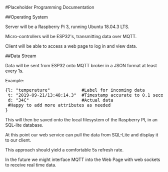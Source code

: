 #Placeholder Programming Documentation

##Operating System

Server will be a Raspberry Pi 3, running Ubuntu 18.04.3 LTS.

Micro-controllers will be ESP32's, transmitting data over MQTT.

Client will be able to access a web page to log in and view data.

##Data Stream

Data will be sent from ESP32 onto MQTT broker in a JSON format at least every 1s. 

Example: 
<pre>
{l: "temperature"            #Label for incoming data
 t: "2019-09-21/13:48:14.3"  #Timestamp accurate to 0.1 seconds
 d: "34C"                    #Actual data 
 #Happy to add more attributes as needed
}
</pre>

This will then be saved onto the local filesystem of the Raspberry PI, in an SQL-lite database. 

At this point our web service can pull the data from SQL-Lite and display it to our client. 

This approach should yield a comfortable 5s refresh rate.

In the future we might interface MQTT into the Web Page with web sockets to receive real time data.